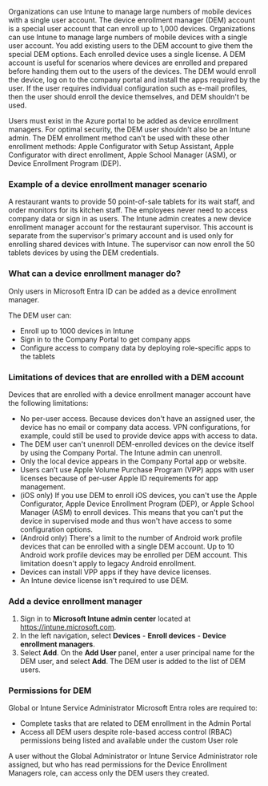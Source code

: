 Organizations can use Intune to manage large numbers of mobile devices with a single user account. The device enrollment manager (DEM) account is a special user account that can enroll up to 1,000 devices. Organizations can use Intune to manage large numbers of mobile devices with a single user account. You add existing users to the DEM account to give them the special DEM options. Each enrolled device uses a single license. A DEM account is useful for scenarios where devices are enrolled and prepared before handing them out to the users of the devices. The DEM would enroll the device, log on to the company portal and install the apps required by the user. If the user requires individual configuration such as e-mail profiles, then the user should enroll the device themselves, and DEM shouldn't be used.

Users must exist in the Azure portal to be added as device enrollment managers. For optimal security, the DEM user shouldn't also be an Intune admin. The DEM enrollment method can't be used with these other enrollment methods: Apple Configurator with Setup Assistant, Apple Configurator with direct enrollment, Apple School Manager (ASM), or Device Enrollment Program (DEP).

### Example of a device enrollment manager scenario

A restaurant wants to provide 50 point-of-sale tablets for its wait staff, and order monitors for its kitchen staff. The employees never need to access company data or sign in as users. The Intune admin creates a new device enrollment manager account for the restaurant supervisor. This account is separate from the supervisor's primary account and is used only for enrolling shared devices with Intune. The supervisor can now enroll the 50 tablets devices by using the DEM credentials.

### What can a device enrollment manager do?

Only users in Microsoft Entra ID can be added as a device enrollment manager.

The DEM user can:

 -  Enroll up to 1000 devices in Intune
 -  Sign in to the Company Portal to get company apps
 -  Configure access to company data by deploying role-specific apps to the tablets

### Limitations of devices that are enrolled with a DEM account

Devices that are enrolled with a device enrollment manager account have the following limitations:

 -  No per-user access. Because devices don't have an assigned user, the device has no email or company data access. VPN configurations, for example, could still be used to provide device apps with access to data.
 -  The DEM user can't unenroll DEM-enrolled devices on the device itself by using the Company Portal. The Intune admin can unenroll.
 -  Only the local device appears in the Company Portal app or website.
 -  Users can’t use Apple Volume Purchase Program (VPP) apps with user licenses because of per-user Apple ID requirements for app management.
 -  (iOS only) If you use DEM to enroll iOS devices, you can't use the Apple Configurator, Apple Device Enrollment Program (DEP), or Apple School Manager (ASM) to enroll devices. This means that you can't put the device in supervised mode and thus won't have access to some configuration options.
 -  (Android only) There's a limit to the number of Android work profile devices that can be enrolled with a single DEM account. Up to 10 Android work profile devices may be enrolled per DEM account. This limitation doesn't apply to legacy Android enrollment.
 -  Devices can install VPP apps if they have device licenses.
 -  An Intune device license isn't required to use DEM.

### Add a device enrollment manager

1.  Sign in to **Microsoft Intune admin center** located at https://intune.microsoft.com.
2.  In the left navigation, select **Devices** \- **Enroll devices** \- **Device enrollment managers**.
3.  Select **Add**. On the **Add User** panel, enter a user principal name for the DEM user, and select **Add**. The DEM user is added to the list of DEM users.

### Permissions for DEM

Global or Intune Service Administrator Microsoft Entra roles are required to:

 -  Complete tasks that are related to DEM enrollment in the Admin Portal
 -  Access all DEM users despite role-based access control (RBAC) permissions being listed and available under the custom User role

A user without the Global Administrator or Intune Service Administrator role assigned, but who has read permissions for the Device Enrollment Managers role, can access only the DEM users they created.
